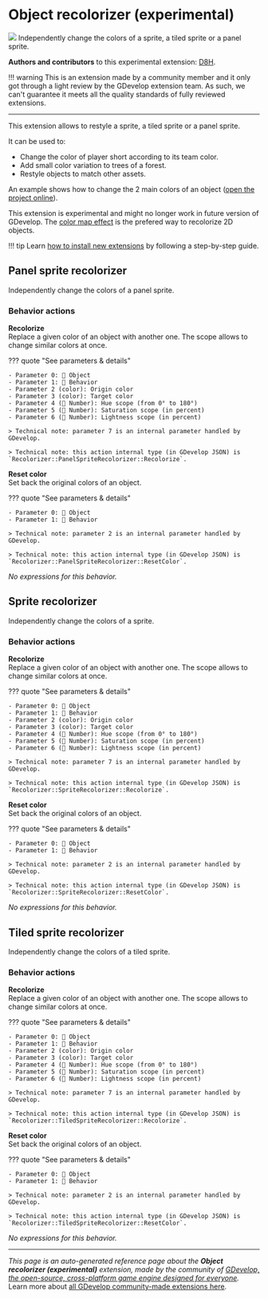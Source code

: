 # Object recolorizer (experimental)

<img src="https://resources.gdevelop-app.com/assets/Icons/Line Hero Pack/Master/SVG/Graphic Design/Graphic Design_color_colour_palette_paint_brush.svg" class="extension-icon"></img>
Independently change the colors of a sprite, a tiled sprite or a panel sprite.

**Authors and contributors** to this experimental extension: [D8H](https://gd.games/D8H).

!!! warning
    This is an extension made by a community member and it only got through a
    light review by the GDevelop extension team. As such, we can't guarantee it
    meets all the quality standards of fully reviewed extensions.

---

This extension allows to restyle a sprite, a tiled sprite or a panel sprite.

It can be used to:

- Change the color of player short according to its team color.
- Add small color variation to trees of a forest.
- Restyle objects to match other assets.

An example shows how to change the 2 main colors of an object ([open the project online](https://editor.gdevelop.io/?project=example://recolorizer)).

This extension is experimental and might no longer work in future version of GDevelop.
The [color map effect](https://wiki.gdevelop.io/gdevelop5/interface/scene-editor/layer-effects/#color-map) is the prefered way to recolorize 2D objects.

!!! tip
    Learn [how to install new extensions](/gdevelop5/extensions/search) by following a step-by-step guide.



## Panel sprite recolorizer 

Independently change the colors of a panel sprite. 

### Behavior actions

**Recolorize**  
Replace a given color of an object with another one. The scope allows to change similar colors at once.

??? quote "See parameters & details"

    - Parameter 0: 👾 Object
    - Parameter 1: 🧩 Behavior
    - Parameter 2 (color): Origin color
    - Parameter 3 (color): Target color
    - Parameter 4 (🔢 Number): Hue scope (from 0° to 180°)
    - Parameter 5 (🔢 Number): Saturation scope (in percent)
    - Parameter 6 (🔢 Number): Lightness scope (in percent)

    > Technical note: parameter 7 is an internal parameter handled by GDevelop.

    > Technical note: this action internal type (in GDevelop JSON) is `Recolorizer::PanelSpriteRecolorizer::Recolorize`.

**Reset color**  
Set back the original colors of an object.

??? quote "See parameters & details"

    - Parameter 0: 👾 Object
    - Parameter 1: 🧩 Behavior

    > Technical note: parameter 2 is an internal parameter handled by GDevelop.

    > Technical note: this action internal type (in GDevelop JSON) is `Recolorizer::PanelSpriteRecolorizer::ResetColor`.

_No expressions for this behavior._


## Sprite recolorizer 

Independently change the colors of a sprite. 

### Behavior actions

**Recolorize**  
Replace a given color of an object with another one. The scope allows to change similar colors at once.

??? quote "See parameters & details"

    - Parameter 0: 👾 Object
    - Parameter 1: 🧩 Behavior
    - Parameter 2 (color): Origin color
    - Parameter 3 (color): Target color
    - Parameter 4 (🔢 Number): Hue scope (from 0° to 180°)
    - Parameter 5 (🔢 Number): Saturation scope (in percent)
    - Parameter 6 (🔢 Number): Lightness scope (in percent)

    > Technical note: parameter 7 is an internal parameter handled by GDevelop.

    > Technical note: this action internal type (in GDevelop JSON) is `Recolorizer::SpriteRecolorizer::Recolorize`.

**Reset color**  
Set back the original colors of an object.

??? quote "See parameters & details"

    - Parameter 0: 👾 Object
    - Parameter 1: 🧩 Behavior

    > Technical note: parameter 2 is an internal parameter handled by GDevelop.

    > Technical note: this action internal type (in GDevelop JSON) is `Recolorizer::SpriteRecolorizer::ResetColor`.

_No expressions for this behavior._


## Tiled sprite recolorizer 

Independently change the colors of a tiled sprite. 

### Behavior actions

**Recolorize**  
Replace a given color of an object with another one. The scope allows to change similar colors at once.

??? quote "See parameters & details"

    - Parameter 0: 👾 Object
    - Parameter 1: 🧩 Behavior
    - Parameter 2 (color): Origin color
    - Parameter 3 (color): Target color
    - Parameter 4 (🔢 Number): Hue scope (from 0° to 180°)
    - Parameter 5 (🔢 Number): Saturation scope (in percent)
    - Parameter 6 (🔢 Number): Lightness scope (in percent)

    > Technical note: parameter 7 is an internal parameter handled by GDevelop.

    > Technical note: this action internal type (in GDevelop JSON) is `Recolorizer::TiledSpriteRecolorizer::Recolorize`.

**Reset color**  
Set back the original colors of an object.

??? quote "See parameters & details"

    - Parameter 0: 👾 Object
    - Parameter 1: 🧩 Behavior

    > Technical note: parameter 2 is an internal parameter handled by GDevelop.

    > Technical note: this action internal type (in GDevelop JSON) is `Recolorizer::TiledSpriteRecolorizer::ResetColor`.

_No expressions for this behavior._



---

*This page is an auto-generated reference page about the **Object recolorizer (experimental)** extension, made by the community of [GDevelop, the open-source, cross-platform game engine designed for everyone](https://gdevelop.io/).* Learn more about [all GDevelop community-made extensions here](/gdevelop5/extensions).